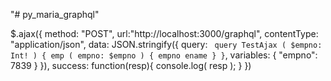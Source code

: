 "# py_maria_graphql" 

$.ajax({
    method: "POST",
    url:"http://localhost:3000/graphql",
    contentType: "application/json",
    data: JSON.stringify({
        query: `
        query TestAjax ( $empno: Int! ) {
            emp ( empno: $empno ) {
                empno
                ename
            }
        }`,
        variables: {
            "empno":  7839
        }
    }),
    success: function(resp){
        console.log( resp );
    }
})